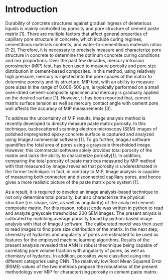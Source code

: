 # Introduction

Durability of concrete structures against gradual ingress of deleterious liquids is mainly controlled by porosity and pore structure of cement paste matrix [1]. There are multiple factors that affect general properties of capillary pore structure in concrete, which include curing regimes, cementitious materials contents, and water-to-cementitious materials ratios [1-2]. Therefore, it is necessary to precisely measure and characterize pore structure in concrete to determine the optimum concrete curing conditions and mix proportions. Over the past few decades, mercury intrusion porosimeter (MIP) test, has been used to measure porosity and pore size distribution in cement-based composites. In this method, using relatively high pressure, mercury is injected into the pore spaces of the matrix to determine porosity and its structure. MIP test, with an ability to measure pore sizes in the range of 0.006–500 µm, is typically performed on a small oven-dried cement-composite specimen and mercury is gradually applied on the desired surface [1]. However, it has been reported that, cement matrix surface tension as well as mercury contact angle with cement pore wall affects the accuracy of MIP
measurements [3].

To address the uncertainty of MIP results, image analysis method is recently developed to directly measure paste matrix porosity. In this technique, backscattered scanning electron microscopy (SEM) images of polished impregnated epoxy concrete surface is captured and analyzed using ImageJ commercial software [1]. To go further, ImageJ software quantifies the total area of pores using a grayscale thresholded image. However, this commercial software solely provides total porosity of the matrix and lacks the ability to characterize porosity[1]. In addition, comparing the total porosity of paste matrices measured by MIP method with that measured by ImageJ revealed that porosity is underestimated in the former technique. In fact, in contrary to MIP, Image analysis is capable of measuring both connected and disconnected capillary pores, and hence gives a more realistic picture of the paste matrix pore system [1].

As a result, it is required to develop an image analysis-based technique to not only determine total porosity, but also characterize the physical structure (i.e. shape, size, as well as angularity) of the analyzed cement-composite matrix. For this reason, robust code was written in python to read and analyze greyscale thresholded 200 SEM images. The present anlysis is calibrated by matching average porosity found by python-based image analysis with that of ImageJ software. The caliberated model was then used to read images to find pore size distribution of the matrix. In the next step, chemistry of hydartes and angularity of pores are estimated to be used as features for the employed machine learning algorithms. Results of the present analysis revealed that ANN is robust thechnique being capable of correlating pore volume fraction with angularity of pores, as well as chemistry of hydartes. In addition, porosites were classified using into different categories using CNN. The relatively low Root Mean Squared Error (RSME) values of the two methods propose the robustness of the present methodology over MIP for characterizing porosity in cement paste matrix.
